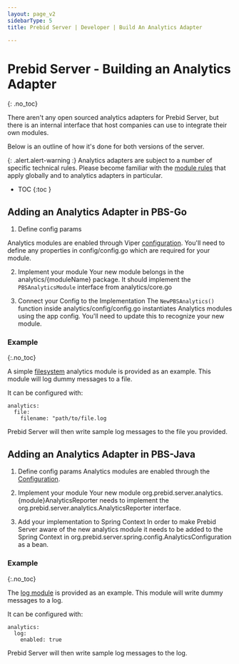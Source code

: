 ```yaml
---
layout: page_v2
sidebarType: 5
title: Prebid Server | Developer | Build An Analytics Adapter

---
```


# Prebid Server - Building an Analytics Adapter
{: .no_toc}

There aren't any open sourced analytics adapters for Prebid Server, 
but there is an internal interface that host companies can use to
integrate their own modules.

Below is an outline of how it's done for both versions of the server.

{: .alert.alert-warning :}
Analytics adapters are subject to a number of specific technical rules. Please become familiar
with the [module rules](/dev-docs/module-rules.html) that apply globally and to analytics adapters in particular.

* TOC
{:toc }

## Adding an Analytics Adapter in PBS-Go

1. Define config params

Analytics modules are enabled through Viper [configuration](https://github.com/prebid/prebid-server/blob/master/docs/developers/configuration.md).
You'll need to define any properties in config/config.go which are required for your module.

2. Implement your module
Your new module belongs in the analytics/{moduleName} package. It should implement the `PBSAnalyticsModule` interface from analytics/core.go

3. Connect your Config to the Implementation
The `NewPBSAnalytics()` function inside analytics/config/config.go instantiates Analytics modules using the app config. You'll need to update this to recognize your new module.

### Example
{:.no_toc}

A simple [filesystem](https://github.com/prebid/prebid-server/tree/master/analytics/filesystem) analytics module is provided as an example. This module will log dummy messages to a file.

It can be configured with:

```
analytics:
  file:
    filename: "path/to/file.log
```
Prebid Server will then write sample log messages to the file you provided.

## Adding an Analytics Adapter in PBS-Java

1. Define config params
Analytics modules are enabled through the [Configuration](https://github.com/prebid/prebid-server-java/blob/master/docs/config.md).

2. Implement your module
Your new module org.prebid.server.analytics.{module}AnalyticsReporter needs to implement the org.prebid.server.analytics.AnalyticsReporter interface.

3. Add your implementation to Spring Context
In order to make Prebid Server aware of the new analytics module it needs to be added to the Spring Context in org.prebid.server.spring.config.AnalyticsConfiguration as a bean.

### Example
{:.no_toc}

The [log module](https://github.com/prebid/prebid-server-java/blob/master/src/main/java/org/prebid/server/analytics/LogAnalyticsReporter.java) is provided as an example. This module will write dummy messages to a log.

It can be configured with:

```
analytics:
  log:
    enabled: true
```

Prebid Server will then write sample log messages to the log.

